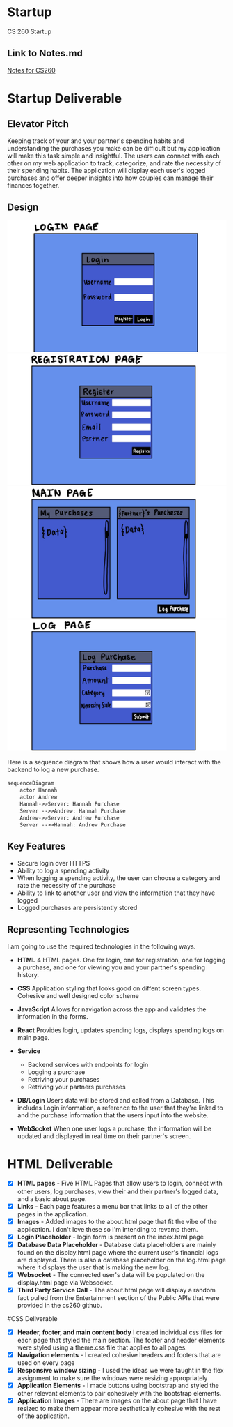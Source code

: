 # Startup
CS 260 Startup
## Link to Notes.md
[Notes for CS260](notes.md)

# Startup Deliverable
## Elevator Pitch
Keeping track of your and your partner's spending habits and understanding the purchases you make can be difficult but my application will make this task simple and insightful. The users can connect with each other on my web application to track, categorize, and rate the necessity of their spending habits. The application will display each user's logged purchases and offer deeper insights into how couples can manage their finances together.

## Design
![Mock](design/loginPage.jpg)
![Mock](design/registrationPage.jpg)
![Mock](design/mainPage.jpg)
![Mock](design/logPage.jpg)


Here is a sequence diagram that shows how a user would interact with the backend to log a new purchase.

```mermaid
sequenceDiagram
    actor Hannah
    actor Andrew
    Hannah->>Server: Hannah Purchase
    Server -->>Andrew: Hannah Purchase
    Andrew->>Server: Andrew Purchase
    Server -->>Hannah: Andrew Purchase
```

## Key Features
- Secure login over HTTPS
- Ability to log a spending activity
- When logging a spending activity, the user can choose a category and rate the necessity of the purchase
- Ability to link to another user and view the information that they have logged
- Logged purchases are persistently stored

## Representing Technologies

I am going to use the required technologies in the following ways. 

- **HTML** 4 HTML pages. One for login, one for registration, one for logging a purchase, and one for viewing you and your partner's spending history. 

- **CSS** Application styling that looks good on diffent screen types. Cohesive and well designed color scheme

- **JavaScript** Allows for navigation across the app and validates the information in the forms. 

- **React** Provides login, updates spending logs, displays spending logs on main page.

- **Service**
    - Backend services with endpoints for login
    - Logging a purchase
    - Retriving your purchases
    - Retriving your partners purchases

- **DB/Login** Users data will be stored and called from a Database. This includes Login information, a reference to the user that they're linked to and the purchase information that the users input into the website. 

- **WebSocket** When one user logs a purchase, the information will be updated and displayed in real time on their partner's screen. 


# HTML Deliverable
- [x] **HTML pages** - Five HTML Pages that allow users to login, connect with other users, log purchases, view their and their partner's logged data, and a basic about page. 
- [x] **Links** - Each page features a menu bar that links to all of the other pages in the application.
- [x] **Images** - Added images to the about.html page that fit the vibe of the application. I don't love these so I'm intending to revamp them.
- [x] **Login Placeholder** - login form is present on the index.html page
- [x] **Database Data Placeholder** - Database data placeholders are mainly found on the display.html page where the current user's financial logs are displayed. There is also a database placeholder on the log.html page where it displays the user that is making the new log. 
- [x] **Websocket** - The connected user's data will be populated on the display.html page via Websocket. 
- [x] **Third Party Service Call** - The about.html page will display a random fact pulled from the Entertainment section of the Public APIs that were provided in the cs260 github. 

#CSS Deliverable
-[x] **Header, footer, and main content body** I created individual css files for each page that styled the main section. The footer and header elements were styled using a theme.css file that applies to all pages.
-[x] **Navigation elements** - I created cohesive headers and footers that are used on every page
-[x] **Responsive window sizing** - I used the ideas we were taught in the flex assignment to make sure the windows were resizing appropriately
-[x] **Application Elements** - I made buttons using bootstrap and styled the other relevant elements to pair cohesively with the bootstrap elements.
-[x] **Application Images** - There are images on the about page that I have resized to make them appear more aesthetically cohesive with the rest of the application. 